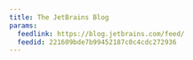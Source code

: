 ```yaml
---
title: The JetBrains Blog
params:
  feedlink: https://blog.jetbrains.com/feed/
  feedid: 221609bde7b99452187c0c4cdc272936
---
```

